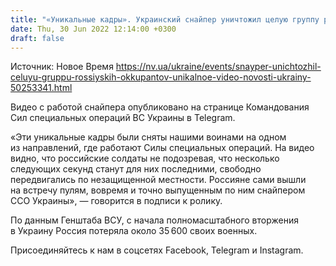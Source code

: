 ```yaml
---
title: "«Уникальные кадры». Украинский снайпер уничтожил целую группу российских оккупантов — видео"
date: Thu, 30 Jun 2022 12:14:00 +0300
draft: false
---
```

Источник: Новое Время https://nv.ua/ukraine/events/snayper-unichtozhil-celuyu-gruppu-rossiyskih-okkupantov-unikalnoe-video-novosti-ukrainy-50253341.html


Видео с работой снайпера опубликовано на странице Командования Сил специальных операций ВС Украины в Telegram.

«Эти уникальные кадры были сняты нашими воинами на одном из направлений, где работают Силы специальных операций. На видео видно, что российские солдаты не подозревая, что несколько следующих секунд станут для них последними, свободно передвигались по незащищенной местности. Россияне сами вышли на встречу пулям, вовремя и точно выпущенным по ним снайпером ССО Украины», — говорится в подписи к ролику.

По данным Генштаба ВСУ, с начала полномасштабного вторжения в Украину Россия потеряла около 35 600 своих военных.

Присоединяйтесь к нам в соцсетях Facebook, Telegram и Instagram.
